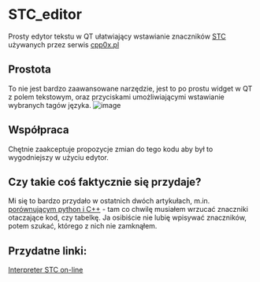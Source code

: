 # STC_editor
Prosty edytor tekstu w QT ułatwiający wstawianie znaczników [STC](https://cpp0x.pl/kursy/Kurs-STC/169) używanych przez serwis [cpp0x.pl](https://cpp0x.pl/)

## Prostota
To nie jest bardzo zaawansowane narzędzie, jest to po prostu widget w QT z polem tekstowym, oraz przyciskami umożliwiającymi wstawianie wybranych tagów języka.
![image](https://github.com/baziorek/STC_editor/assets/15332594/a38ca827-7477-4f0d-add2-916ddb4efe2b)


## Współpraca
Chętnie zaakceptuje propozycje zmian do tego kodu aby był to wygodniejszy w użyciu edytor.

## Czy takie coś faktycznie się przydaje?
Mi się to bardzo przydało w ostatnich dwóch artykułach, m.in. [porównującym python i C++](https://cpp0x.pl/artykuly/Inne-artykuly/Porownanie-C++-i-Python-roznice-w-skladni-i-podejsciu-programistycznym/99) - tam co chwilę musiałem wrzucać znaczniki otaczające kod, czy tabelkę. Ja osibiście nie lubię wpisywać znaczników, potem szukać, którego z nich nie zamknąłem.

## Przydatne linki:
[Interpreter STC on-line](https://cpp0x.pl/stc/)
